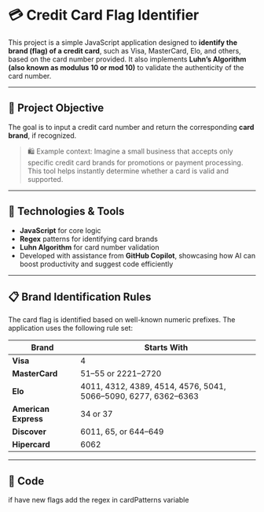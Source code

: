 # 💳 Credit Card Flag Identifier

This project is a simple JavaScript application designed to **identify the brand (flag) of a credit card**, such as Visa, MasterCard, Elo, and others, based on the card number provided. It also implements **Luhn’s Algorithm (also known as modulus 10 or mod 10)** to validate the authenticity of the card number.

---

## 🎯 Project Objective

The goal is to input a credit card number and return the corresponding **card brand**, if recognized.

> 🛍️ Example context: Imagine a small business that accepts only specific credit card brands for promotions or payment processing. This tool helps instantly determine whether a card is valid and supported.

---

## 🧠 Technologies & Tools

- **JavaScript** for core logic
- **Regex** patterns for identifying card brands
- **Luhn Algorithm** for card number validation
- Developed with assistance from **GitHub Copilot**, showcasing how AI can boost productivity and suggest code efficiently

---

## 📋 Brand Identification Rules

The card flag is identified based on well-known numeric prefixes. The application uses the following rule set:

| Brand              | Starts With                                               |
|--------------------|-----------------------------------------------------------|
| **Visa**           | 4                                                         |
| **MasterCard**     | 51–55 or 2221–2720                                        |
| **Elo**            | 4011, 4312, 4389, 4514, 4576, 5041, 5066–5090, 6277, 6362–6363 |
| **American Express** | 34 or 37                                                |
| **Discover**       | 6011, 65, or 644–649                                      |
| **Hipercard**      | 6062                                                      |

---

## 🧪 Code

if have new flags add the regex in cardPatterns variable